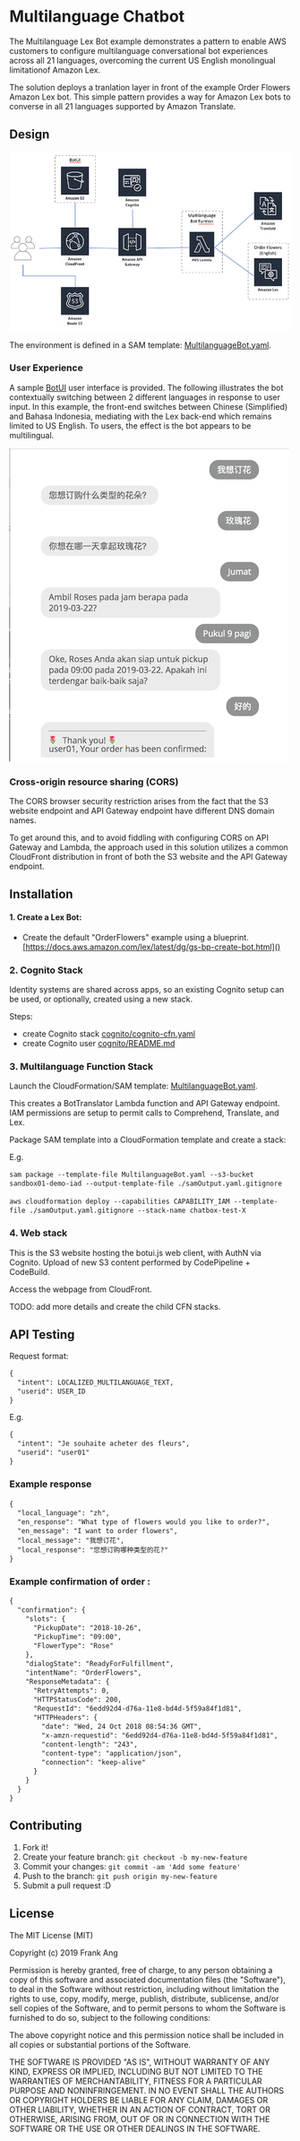 # Multilanguage Chatbot

The Multilanguage Lex Bot example demonstrates a pattern to enable AWS customers to configure multilanguage conversational bot experiences across all 21 languages, overcoming the current US English monolingual limitationof Amazon Lex. 

The solution deploys a tranlation layer in front of the example Order Flowers Amazon Lex bot. This simple pattern provides a way for Amazon Lex bots to converse in all 21 languages supported by Amazon Translate. 

## Design

![Multilanguage Chatbot architecture](doc/architecture.png) 

The environment is defined in a SAM template: [MultilanguageBot.yaml](). 

### User Experience

A sample [BotUI](https://botui.org/) user interface is provided. The following illustrates the bot contextually switching between 2 different languages in response to user input. In this example, the front-end switches between Chinese (Simplified) and Bahasa Indonesia, mediating with the Lex back-end which remains limited to US English. To users, the effect is the bot appears to be multilingual.

![Mixing Chinese and Indonesian in session](doc/botui-session.png) 

### Cross-origin resource sharing (CORS)

The CORS browser security restriction arises from the fact that the S3 website endpoint and API Gateway endpoint have different DNS domain names.

To get around this, and to avoid fiddling with configuring CORS on API Gateway and Lambda, the approach used in this solution utilizes a common CloudFront distribution in front of both the S3 website and the API Gateway endpoint. 

## Installation

#### 1. Create a Lex Bot: 
 * Create the default "OrderFlowers" example using a blueprint. [https://docs.aws.amazon.com/lex/latest/dg/gs-bp-create-bot.html]()

### 2. Cognito Stack
Identity systems are shared across apps, so an existing Cognito setup can be used, or optionally, created using a new stack.

Steps:

* create Cognito stack [cognito/cognito-cfn.yaml]()
* create Cognito user [cognito/README.md]()

### 3. Multilanguage Function Stack

Launch the CloudFormation/SAM template: [MultilanguageBot.yaml](). 

This creates a BotTranslator Lambda function and API Gateway endpoint. IAM permissions are setup to permit calls to Comprehend, Translate, and Lex. 

Package SAM template into a CloudFormation template and create a stack:

E.g.
```
sam package --template-file MultilanguageBot.yaml --s3-bucket sandbox01-demo-iad --output-template-file ./samOutput.yaml.gitignore

aws cloudformation deploy --capabilities CAPABILITY_IAM --template-file ./samOutput.yaml.gitignore --stack-name chatbox-test-X

```


### 4. Web stack

This is the S3 website hosting the botui.js web client, with AuthN via Cognito. Upload of new S3 content performed by CodePipeline + CodeBuild.

Access the webpage from CloudFront.

TODO: add more details and create the child CFN stacks.

## API Testing

Request format:
```
{
  "intent": LOCALIZED_MULTILANGUAGE_TEXT,
  "userid": USER_ID
}
```

E.g.
```
{
  "intent": "Je souhaite acheter des fleurs",
  "userid": "user01"
}
```

### Example response

```
{
  "local_language": "zh",
  "en_response": "What type of flowers would you like to order?",
  "en_message": "I want to order flowers",
  "local_message": "我想订花",
  "local_response": "您想订购哪种类型的花?"
}
```

### Example confirmation of order :

```
{
  "confirmation": {
    "slots": {
      "PickupDate": "2018-10-26",
      "PickupTime": "09:00",
      "FlowerType": "Rose"
    },
    "dialogState": "ReadyForFulfillment",
    "intentName": "OrderFlowers",
    "ResponseMetadata": {
      "RetryAttempts": 0,
      "HTTPStatusCode": 200,
      "RequestId": "6edd92d4-d76a-11e8-bd4d-5f59a84f1d81",
      "HTTPHeaders": {
        "date": "Wed, 24 Oct 2018 08:54:36 GMT",
        "x-amzn-requestid": "6edd92d4-d76a-11e8-bd4d-5f59a84f1d81",
        "content-length": "243",
        "content-type": "application/json",
        "connection": "keep-alive"
      }
    }
  }
}
```

## Contributing
 
1. Fork it!
2. Create your feature branch: `git checkout -b my-new-feature`
3. Commit your changes: `git commit -am 'Add some feature'`
4. Push to the branch: `git push origin my-new-feature`
5. Submit a pull request :D
 

## License

The MIT License (MIT)

Copyright (c) 2019 Frank Ang

Permission is hereby granted, free of charge, to any person obtaining a copy of this software and associated documentation files (the "Software"), to deal in the Software without restriction, including without limitation the rights to use, copy, modify, merge, publish, distribute, sublicense, and/or sell copies of the Software, and to permit persons to whom the Software is furnished to do so, subject to the following conditions:

The above copyright notice and this permission notice shall be included in all copies or substantial portions of the Software.

THE SOFTWARE IS PROVIDED "AS IS", WITHOUT WARRANTY OF ANY KIND, EXPRESS OR IMPLIED, INCLUDING BUT NOT LIMITED TO THE WARRANTIES OF MERCHANTABILITY, FITNESS FOR A PARTICULAR PURPOSE AND NONINFRINGEMENT. IN NO EVENT SHALL THE AUTHORS OR COPYRIGHT HOLDERS BE LIABLE FOR ANY CLAIM, DAMAGES OR OTHER LIABILITY, WHETHER IN AN ACTION OF CONTRACT, TORT OR OTHERWISE, ARISING FROM, OUT OF OR IN CONNECTION WITH THE SOFTWARE OR THE USE OR OTHER DEALINGS IN THE SOFTWARE.

